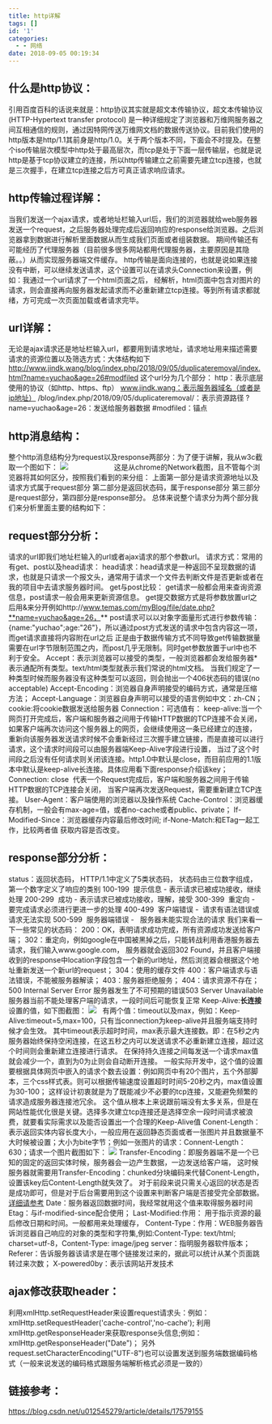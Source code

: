 ```yaml
---
title: http详解
tags: []
id: '1'
categories:
  - - 网络
date: 2018-09-05 00:19:34
---
```


## **什么是http协议：**

引用百度百科的话说来就是：http协议其实就是超文本传输协议，超文本传输协议 (HTTP-Hypertext transfer protocol) 是一种详细规定了浏览器和万维网服务器之间互相通信的规则，通过因特网传送万维网文档的数据传送协议。目前我们使用的http版本是http/1.1其前身是http/1.0。关于两个版本不同，下面会不时提及。在整个iso传输层次模型中http处于最高层次，而tcp是处于下面一层传输层，也就是说http是基于tcp协议建立的连接，所以http传输建立之前需要先建立tcp连接，也就是三次握手，在建立tcp连接之后方可真正请求响应请求。

## **http传输过程详解：**

当我们发送一个ajax请求，或者地址栏输入url后，我们的浏览器就给web服务器发送一个request，之后服务器处理完成后返回响应的response给浏览器。之后浏览器拿到数据进行解析里面数据从而生成我们页面或者组装数据。 期间传输还有可能经历了代理服务器（目前很多很多网站都用代理服务器，主要原因是其隐蔽。。）从而实现服务器端文件缓存。 http传输是面向连接的，也就是说如果连接没有中断，可以继续发送请求，这个设置可以在请求头Connection来设置，例如：我通过一个url请求了一个html页面之后， 经解析，html页面中包含对图片的请求，则会直接再向服务器发起请求而不必重新建立tcp连接。等到所有请求都就绪，方可完成一次页面加载或者请求完毕。

## **url详解：**

无论是ajax请求还是地址栏输入url，都要用到请求地址，请求地址用来描述需要请求的资源位置以及筛选方式：大体结构如下 http://www.jindk.wang/blog/index.php/2018/09/05/duplicateremoval/index.html?name=yuchao&age=26#modfiled 这个url分为几个部分： http：表示底层使用的协议（如http、https、ftp） www.jindk.wang：表示服务器域名（或者是ip地址） /blog/index.php/2018/09/05/duplicateremoval/：表示资源路径 ?name=yuchao&age=26：发送给服务器数据 #modfiled：锚点  

## http消息结构：

整个http消息结构分为request以及response两部分：为了便于讲解，我从w3c截取一个图如下： ![](http://jindk.wang/blog/wp-content/uploads/2018/09/20131226161724328-300x197.png)                       这是从chrome的Network截图，且不管每个浏览器将其如何区分，按照我们看到的来分组： 上面第一部分是请求资源地址以及请求方式属于request部分 第二部分是返回状态码，属于response部分 第三部分是request部分，第四部分是response部分。 总体来说整个请求分为两个部分我们来分析里面主要的结构如下：

## **request部分分析：**

请求的url即我们地址栏输入的url或者ajax请求的那个参数url。 请求方式：常用的有get、post以及head请求： head请求：head请求是一种返回不呈现数据的请求，也就是只请求一个报文头，通常用于请求一个文件去判断文件是否更新或者在我的项目中去请求服务器时间。 get与post比较： get请求一般都会用来查询资源信息，post请求一般会用来更新资源信息。 get提交数据方式是将参数放置url之后用&来分开例如http://www.temas.com/myBlog/file/date.php?**name=yuchao&age=26，** post请求可以以对象字面量形式进行参数传输：{name:"yuchao";age:"26"}，所以通过post方式发送的请求中包含内容这一项，而get请求直接将内容附在url之后 正是由于数据传输方式不同导致get传输数据量需要在url字节限制范围之内，而post几乎无限制。同时get参数放置于url中也不利于安全。 Accept：表示浏览器可以接受的类型，一般浏览器都会发给服务器\*表示通配所有类型。text/html类型就表示我们常说的html文档。 当我们规定了一种类型时候而服务器没有这种类型可以返回，则会抛出一个406状态码的错误(no acceptable) Accept-Encoding：浏览器自身声明接受的编码方式，通常是压缩方法； Accept-Language：浏览器自身声明可以接受的语言例如中文：zh-CN； cookie:将cookie数据发送给服务器 Connection：可选值有： keep-alive:当一个网页打开完成后，客户端和服务器之间用于传输HTTP数据的TCP连接不会关闭，如果客户端再次访问这个服务器上的网页，会继续使用这一条已经建立的连接， 重新向该服务器发送请求时候不会重新经过三次握手建立链接，而是直接可以进行请求，这个请求时间段可以由服务器端Keep-Alive字段进行设置， 当过了这个时间段之后没有任何请求则关闭该连接。http1.0中默认是close，而目前应用的1.1版本中默认是keep-alive长连接。具体应用看下面response介绍该key； Connection: close  代表一个Request完成后，客户端和服务器之间用于传输HTTP数据的TCP连接会关闭， 当客户端再次发送Request，需要重新建立TCP连接。 User-Agent：客户端使用的浏览器以及操作系统 Cache-Control：浏览器缓存机制，一般会有max-age=值，或者no-cache或者public、private； If-Modified-Since：浏览器缓存内容最后修改时间; if-None-Match:和ETag一起工作，比较两者值 获取内容是否改变。  

## **response部分分析：**

status：返回状态码， HTTP/1.1中定义了5类状态码， 状态码由三位数字组成，第一个数字定义了响应的类别 100-199  提示信息 - 表示请求已被成功接收，继续处理 200-299  成功 - 表示请求已被成功接收，理解，接受 300-399  重定向 - 要完成请求必须进行更进一步的处理 400-499  客户端错误 -  请求有语法错误或请求无法实现 500-599  服务器端错误 -   服务器未能实现合法的请求 我们来看一下一些常见的状态码： 200：OK，表明请求成功完成，所有资源成功发送给客户端； 302：重定向，例如google在中国被黑掉之后，只能转战利用香港服务器去请求，我们输入www.google.com， 服务器就会返回302 Found，并且客户端接收到的response中location字段包含一个新的url地址，然后浏览器会根据这个地址重新发送一个新url的request； 304：使用的缓存文件 400：客户端请求与语法错误，不能被服务器解读； 403：服务器拒绝服务； 404：请求资源不存在； 500 Internal Server Error 服务器发生了不可预期的错误503 Server Unavailable 服务器当前不能处理客户端的请求，一段时间后可能恢复正常 Keep-Alive:**长连接**设置的值，如下图截图： ![](http://jindk.wang/blog/wp-content/uploads/2018/09/20131227131225609-300x86.jpg)   有两个值：timeout以及max，例如：Keep-Alive:timeout=5,max=100，只有当connection为keep-alive并且服务端支持时候才会生效。 其中timeout表示超时时间，max表示最大连接数。即：在5秒之内服务器始终保持空闲连接，在这五秒之内可以发送请求不必重新建立连接，超过这个时间则会重新建立连接进行请求。 在保持持久连接之间每发送一个请求max值就会减少一个，直到为0为止则会自动断开连接。 一般实际开发中，这个值的设置要根据具体网页中嵌入的请求个数去设置：例如网页中有20个图片，五个外部脚本，三个css样式表。则可以根据传输速度设置超时时间5-20秒之内，max值设置为30-100； 这样设计初衷就是为了既能减少不必要的tcp连接，又能避免频繁的请求造成服务器连接池冗余。 这个值从根本上来说跟前端没有太多关系，但是在网站性能优化很是关键。选择多次建立tcp连接还是选择空余一段时间请求被浪费，就要看实际需求以及能否设置出一个合理的Keep-Alive值 Conent-Length：表示返回实体内容长度大小，一般应用在返回静态页面或者一张图片并且数据量不大时候被设置；大小为bite字节；例如一张图片的请求：Connent-Length：630；请求一个图片截图如下： ![](http://jindk.wang/blog/wp-content/uploads/2018/09/20131227131410171-300x114.jpg) Transfer-Encoding：即服务器端不是一个已知的固定的返回实体时候，服务器会一边产生数据，一边发送给客户端， 这时候服务器就需要用Transfer-Encoding：chunked分块编码来代替Conent-Length，设置该key后Content-Length就失效了。 对于前段来说只需关心返回的状态是否是成功即可，但是对于后台需要用到这个设置来判断客户端是否接受完全部数据。[详细请参考](http://blog.csdn.net/zfrong/article/details/6070608) Date：服务器返回数据时间，我经常就用这个值来取得服务器时间 Etag：与if-modified-since配合使用； Last-Modified:作用： 用于指示资源的最后修改日期和时间。一般都用来处理缓存， Content-Type：作用：WEB服务器告诉浏览器自己响应的对象的类型和字符集,例如:Content-Type: text/html; charset=utf-8，Content-Type: image/jpeg server：指明服务器软件版本； Referer：告诉服务器该请求是在哪个链接发过来的，据此可以统计从某个页面跳转过来次数； X-powered0by：表示该网站开发技术  

## **ajax修改获取header：**

利用xmlHttp.setRequestHeader来设置request请求头：例如：xmlHttp.setRequestHeader('cache-control','no-cache'); 利用xmlHttp.getResponseHeader来获取response头信息;例如：xmlHttp.getResponseHeader("Date")； 另外 request.setCharacterEncoding("UTF-8")也可以设置发送到服务端数据编码格式（一般来说发送的编码格式跟服务端解析格式必须是一致的）  

## **链接参考：**

https://blog.csdn.net/u012545279/article/details/17579155